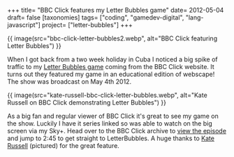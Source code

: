 +++
title= "BBC Click features my Letter Bubbles game"
date= 2012-05-04
draft= false
[taxonomies]
tags= ["coding", "gamedev-digital", "lang-javascript"]
project= ["letter-bubbles"]
+++

{{ image(src="bbc-click-letter-bubbles2.webp", alt="BBC Click featuring Letter Bubbles") }}

When I got back from a two week holiday in Cuba I noticed a big spike of traffic to my [Letter Bubbles game](/blog/letter-bubbles-typing-game) coming from the BBC Click website. It turns out they featured my game in an educational edition of webscape! The show was broadcast on May 4th 2012.

{{ image(src="kate-russell-bbc-click-letter-bubbles.webp", alt="Kate Russell on BBC Click demonstrating Letter Bubbles") }}

As a big fan and regular viewer of BBC Click it's great to see my game on the show. Luckily I have it series linked so was able to watch on the big screen via my Sky+. Head over to the BBC Click archive to [view the episode](http://news.bbc.co.uk/1/hi/programmes/click_online/9718549.stm) and jump to 2:45 to get straight to LetterBubbles. A huge thanks to [Kate Russell](http://twitter.com/katerussell) (pictured) for the great feature.
